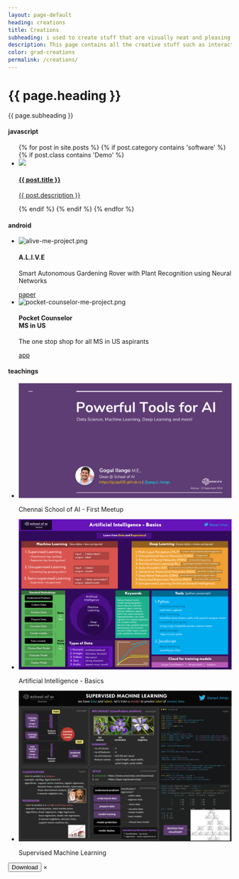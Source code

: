 ```yaml
---
layout: page-default
heading: creations
title: Creations
subheading: i used to create stuff that are visually neat and pleasing to our eyes, and you might guessed it right, i love pixel perfecting.
description: This page contains all the creative stuff such as interactive demos, infographics and my tutorial slides related to technology.
color: grad-creations
permalink: /creations/
---
```


<div class="blog-intro {{ page.color }}">
  <div>
    <h1>{{ page.heading }}</h1>
    <p>{{ page.subheading }}</p>
  </div>
</div>

<div class="home-container">
  <div class="home-articles">
    <div class="home-wrapper">
      <!--Demo STARTS-->
      <div style="display: block !important;">
        <div class="category-box">
          <h4 class="diamond-header">javascript</h4>
          <ul>
            {% for post in site.posts %}
              {% if post.category contains 'software' %}
                {% if post.class contains 'Demo' %}
                  <li>
                    <a class="post-link" href="{{ site.baseurl }}{{ post.url }}">
                        <div class='demo_box'>
                          <img src="{{ post.image }}" />
                          <h4>{{ post.title }}</h4>
                          <p>{{ post.description }}</p>
                        </div>
                     </a>
                  </li>
                {% endif %}
              {% endif %}
            {% endfor %}
          </ul>
          <h4 class="diamond-header">android</h4>
          <ul>
            <li>
              <div class='demo_box'>
                <img id="me-project-1" alt="alive-me-project.png" src="https://drive.google.com/uc?id=1EsPF_GM2XsW-bsSCKjuRJ1EWcxCY5bD4" onclick="showHideModal(this.id);" />
                <h4>A.L.I.V.E</h4>
                <p>Smart Autonomous Gardening Rover with Plant Recognition using Neural Networks</p>
                <a class="btn-links" href="https://sciencedirect.com/science/article/pii/S1877050916315356" target="_blank">paper</a>
              </div>
            </li>
            <li>
              <div class='demo_box'>
                <img id="me-project-2" alt="pocket-counselor-me-project.png" src="https://drive.google.com/uc?id=1bzqx2gwog3B_q8W86QJNgrPy7M0vM246" onclick="showHideModal(this.id);" />
                <h4>Pocket Counselor<br>MS in US</h4>
                <p>The one stop shop for all MS in US aspirants</p>
                <a class="btn-links" href="https://play.google.com/store/apps/details?id=com.dwappfactory.pocketcounselorlite&hl=en_IN" target="_blank">app</a>
              </div>
            </li>
          </ul>
          <h4 class="diamond-header">teachings</h4>
          <ul>
            <li>
              <div class='demo_box'>
                <a href="https://docs.google.com/presentation/d/e/2PACX-1vR2c4s31uAiZpRumnZfXwZVC1WK-0WtOhatyQ44JhhZo3MdqByqzHkL37t92_thzUW2tOo_gVsRStbY/pub?start=false&loop=false&delayms=3000" target="_blank"><img alt="first-meetup.png" src="/images/school-of-ai/first-meetup.png" /></a>
                <p>Chennai School of AI - First Meetup</p>
              </div>
            </li>
            <li>
              <div class='demo_box'>
                <img id="infographics-1" alt="ai-basics.png" src="/images/infographics/ai-basics.png" onclick="showHideModal(this.id);" />
                <p>Artificial Intelligence - Basics</p>
              </div>
            </li>
            <li>
              <div class='demo_box'>
                <img id="infographics-2" alt="supervised-learning.png" src="/images/infographics/supervised-learning.png" onclick="showHideModal(this.id);" />
                <p>Supervised Machine Learning</p>
              </div>
            </li>
          </ul>
        </div>
      </div>
      <!--Demo ENDS-->
    </div>
  </div>
</div>

<div id="creative_modal" class="modal">
  <button class="modal_download" id="modal_download" onclick="downloadImage()">Download</button>
  <span class="close">&times;</span>
  <img class="modal-content" id="modal_image">
</div>